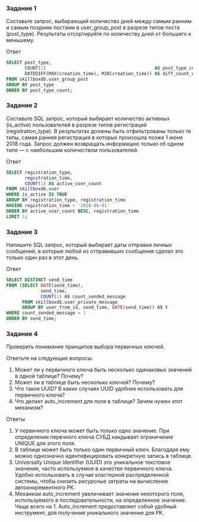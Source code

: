 ### Задание 1

Составьте запрос, выбирающий количество дней между самым ранним и самым поздним постами
в user_group_post в разрезе типов поста (post_type).
Результаты отсортируйте по количеству дней от большего к меньшему.

Ответ

```sql
SELECT post_type,
       COUNT(1)                                         AS post_type_count,
       DATEDIFF(MAX(creation_time), MIN(creation_time)) AS diff_count_days
FROM skillboxdb.user_group_post
GROUP BY post_type
ORDER BY post_type_count;
```

### Задание 2

Составьте SQL запрос, который выбирает количество активных (is_active) пользователей
в разрезе типов регистраций (registration_type).
В результатах должны быть отфильтрованы только те типы,
самая ранняя регистрация в которых произошла позже 1 июня 2018 года.
Запрос должен возвращать информацию только об одном типе ― с наибольшим количеством пользователей.

Ответ

```sql
SELECT registration_type,
       registration_time,
       COUNT(1) AS active_user_count
FROM skillboxdb.user
WHERE is_active IS TRUE
GROUP BY registration_type, registration_time
HAVING registration_time > '2018-06-01'
ORDER BY active_user_count DESC, registration_time
LIMIT 1;
```

### Задание 3

Напишите SQL запрос, который выбирает даты отправки личных сообщений,
в которые любой из отправивших сообщения сделал это только один раз в этот день.

Ответ

```sql
SELECT DISTINCT send_time
FROM (SELECT DATE(send_time),
             send_time,
             COUNT(1) AS count_sended_message
      FROM skillboxdb.user_private_message
      GROUP BY user_from_id, send_time, DATE(send_time)) AS t
WHERE count_sended_message = 1
ORDER BY send_time;
```

### Задание 4

Проверить понимание принципов выбора первичных ключей.

Ответьте на следующие вопросы:

1. Может ли у первичного ключа быть несколько одинаковых значений в одной таблице? Почему?
2. Может ли в таблице быть несколько ключей? Почему?
3. Что такое UUID? В каких случаях UUID удобнее использовать для первичного ключа?
4. Что делает auto_increment для поля в таблице? Зачем нужен этот механизм?

Ответы

1. У первичного ключа может быть только одно значение.
   При определении первчного ключа СУБД накдывает ограничение UNIQUE для этого поля.
2. В таблице может быть только один первичный ключ. Благодаря ему можно однозначно идентифицировать конкретную запись в
   таблице.
3. Universally Unique Identifier (UUID) это уникальное текстовое значение, часто используемое в качестве первичного
   ключа. Удобно использовать в случае кластерной распределенной системы, чтобы снизить ресурсные затраты на вычисление
   автоинкрементного PK.
4. Механизм auto_increment увеличивает значение некоторого поля, используемого в последовательности, на определенное
   значение. Чаще всего на 1. Auto_increment предоставляет собой удобный инструмент, для получения уникального значение
   для PK. 
 
